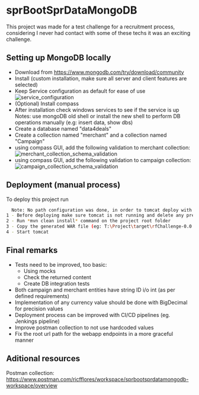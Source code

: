 
# sprBootSprDataMongoDB

This project was made for a test challenge for a recruitment process, considering I never had contact with some of these techs it was an exciting challenge.




## Setting up MongoDB locally
  - Download from https://www.mongodb.com/try/download/community
  - Install (custom installation, make sure all server and client features are selected)
  - Keep Service configuration as default for ease of use<br/>
    ![service_configuration](https://i.ibb.co/5v5tYSn/img.png)
  - (Optional) Install compass
  - After installation check windows services to see if the service is up
Notes: use mongoDB old shell or install the new shell to perform DB operations manually (e.g: insert data, show dbs)
  - Create a database named "data4deals"
  - Create a collection named "merchant" and a collection named "Campaign"
  - using compass GUI, add the following validation to merchant collection:<br/>
    ![merchant_collection_schema_validation](https://i.ibb.co/dD5GRNF/img-1.png)
  - using compass GUI, add the following validation to campaign collection:<br/>
    ![campaign_collection_schema_validation](https://i.ibb.co/jvGxmgV/img-2.png)
## Deployment (manual process)

To deploy this project run

```bash
  Note: No path configuration was done, in order to tomcat deploy with root URL (see postman collection), rename generated war to ROOT.war. Delete ROOT folder in tomcat/webapps
1 - Before deploying make sure tomcat is not running and delete any previous deployment of this project
2 - Run *mvn clean install* command on the project root folder
3 - Copy the generated WAR file (eg: T:\Project\target\rfChallenge-0.0.1-SNAPSHOT.war) to tomcat webapps folder and see the notes above.
4 - Start tomcat
```


## Final remarks
- Tests need to be improved, too basic: 
  - Using mocks
  - Check the returned content
  - Create DB integration tests
- Both campaign and merchant entities have string ID i/o int (as per defined requirements)
- Implementation of any currency value should be done with BigDecimal for precision values<br/>
- Deployment process can be improved with CI/CD pipelines (eg. Jenkings pipeline)
- Improve postman collection to not use hardcoded values
- Fix the root url path for the webapp endpoints in a more graceful manner

## Aditional resources
Postman collection: https://www.postman.com/ricfflores/workspace/sprbootsprdatamongodb-workspace/overview 

